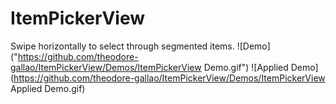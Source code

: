 # ItemPickerView
Swipe horizontally to select through segmented items. 
![Demo]("https://github.com/theodore-gallao/ItemPickerView/Demos/ItemPickerView Demo.gif")
![Applied Demo](https://github.com/theodore-gallao/ItemPickerView/Demos/ItemPickerView Applied Demo.gif)
